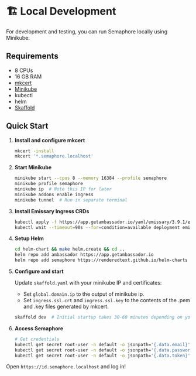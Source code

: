 # 🏗️ Local Development

For development and testing, you can run Semaphore locally using Minikube:

## Requirements

- 8 CPUs
- 16 GB RAM
- [mkcert](https://github.com/FiloSottile/mkcert)
- [Minikube](https://minikube.sigs.k8s.io/)
- kubectl
- helm
- [Skaffold](https://skaffold.dev/)

## Quick Start

1. **Install and configure mkcert**

    ```bash
    mkcert -install
    mkcert '*.semaphore.localhost'
    ```

2. **Start Minikube**

    ```bash
    minikube start --cpus 8 --memory 16384 --profile semaphore
    minikube profile semaphore
    minikube ip  # Note this IP for later
    minikube addons enable ingress
    minikube tunnel  # Run in separate terminal
    ```

3. **Install Emissary Ingress CRDs**

    ```bash
    kubectl apply -f https://app.getambassador.io/yaml/emissary/3.9.1/emissary-crds.yaml
    kubectl wait --timeout=90s --for=condition=available deployment emissary-apiext -n emissary-system
    ```

4. **Setup Helm**

    ```bash
    cd helm-chart && make helm.create && cd ..
    helm repo add ambassador https://app.getambassador.io
    helm repo add semaphore https://renderedtext.github.io/helm-charts
    ```

5. **Configure and start**

    Update `skaffold.yaml` with your minikube IP and certificates:

      - Set `global.domain.ip` to the output of minikube ip.
      - Set `ingress.ssl.crt` and `ingress.ssl.key` to the contents of the .pem and .key files generated by mkcert.

    ```bash
    skaffold dev  # Initial startup takes 30-60 minutes depending on your machine
    ```

6. **Access Semaphore**

    ```bash
    # Get credentials
    kubectl get secret root-user -n default -o jsonpath='{.data.email}' | base64 -d
    kubectl get secret root-user -n default -o jsonpath='{.data.password}' | base64 -d
    kubectl get secret root-user -n default -o jsonpath='{.data.token}' | base64 -d
    ```

Open `https://id.semaphore.localhost` and log in!
